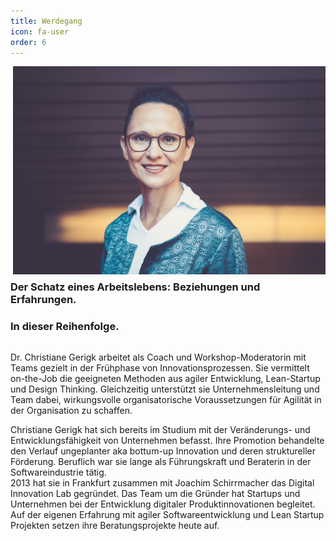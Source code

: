 ```yaml
---
title: Werdegang
icon: fa-user
order: 6
---
```


<img alt="Dr. Christiane Gerigk" src="assets/images/Foto_Christiane_Gerigk_website.jpg" style="width: 500px; float: right; margin: 0 0 10px 10px;">

### Der&nbsp;Schatz&nbsp;eines&nbsp;Arbeitslebens: Beziehungen&nbsp;und Erfahrungen.<br>
### In dieser Reihenfolge.

<div style="clear: both"></div>

Dr. Christiane Gerigk arbeitet als Coach und Workshop-Moderatorin mit Teams gezielt in der Frühphase von
Innovationsprozessen. Sie vermittelt on-the-Job die geeigneten Methoden aus agiler Entwicklung, Lean-Startup und 
Design Thinking. Gleichzeitig unterstützt sie Unternehmensleitung und Team dabei, wirkungsvolle organisatorische 
Voraussetzungen für Agilität in der Organisation zu schaffen.

Christiane Gerigk hat sich bereits im Studium mit der Veränderungs- und Entwicklungsfähigkeit von Unternehmen befasst.
Ihre Promotion behandelte den Verlauf ungeplanter aka bottum-up Innovation und deren struktureller Förderung.
Beruflich war sie lange als Führungskraft und Beraterin in der Softwareindustrie tätig.<br>
2013 hat sie in Frankfurt zusammen mit Joachim Schirrmacher das Digital Innovation Lab gegründet. Das Team um die
Gründer hat Startups und Unternehmen bei der Entwicklung digitaler Produktinnovationen begleitet. Auf der eigenen
Erfahrung mit agiler Softwareentwicklung und Lean Startup Projekten setzen ihre Beratungsprojekte heute auf.
